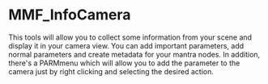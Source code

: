# MMF_InfoCamera
This tools will allow you to collect some information from your scene and display it in your camera view. You can add important parameters, add normal parameters and create metadata for your mantra nodes. In addition, there's a PARMmenu which will allow you to add the parameter to the camera just by right clicking and selecting the desired action. 

